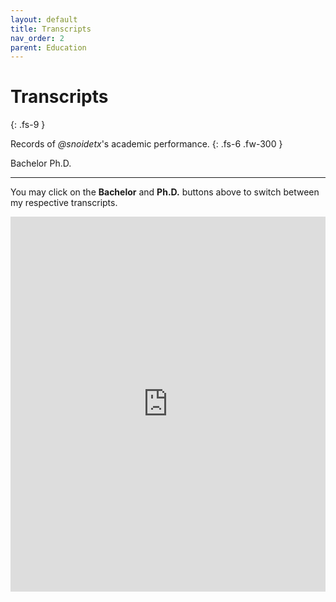 ```yaml
---
layout: default
title: Transcripts
nav_order: 2
parent: Education
---
```


# Transcripts
{: .fs-9 }

Records of *@snoidetx*'s academic performance.
{: .fs-6 .fw-300 }

<span class="btn-r-1 active" onclick="changePdf('https://drive.google.com/viewerng/viewer?embedded=true&url=https://raw.githubusercontent.com/snoidetx/Snoidepaedia/main/docs/education/pdf/transcript-ug.pdf')">Bachelor</span> <span class='btn-filler'></span> <span class="btn-r-2" onclick="changePdf('https://drive.google.com/viewerng/viewer?embedded=true&url=https://raw.githubusercontent.com/snoidetx/Snoidepaedia/main/docs/education/pdf/transcript-g.pdf')">Ph.D.</span>

---

You may click on the **Bachelor** and **Ph.D.** buttons above to switch between my respective transcripts.

<div class="iframe-pdf-wrapper">
  <iframe src="https://drive.google.com/viewerng/viewer?embedded=true&url=https://raw.githubusercontent.com/snoidetx/Snoidepaedia/main/docs/education/pdf/transcript-ug.pdf" id="pdf-viewer" width="100%" height="600" frameborder="0" scrolling="auto"></iframe>
</div>

<script>{% include js/education/transcript.js %}</script>
